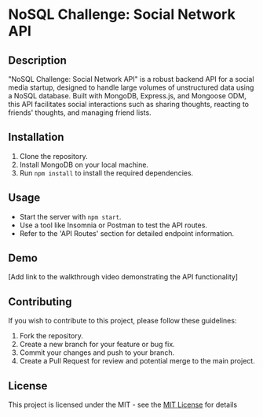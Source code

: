# NoSQL Challenge: Social Network API

## Description
"NoSQL Challenge: Social Network API" is a robust backend API for a social media startup, designed to handle large volumes of unstructured data using a NoSQL database. Built with MongoDB, Express.js, and Mongoose ODM, this API facilitates social interactions such as sharing thoughts, reacting to friends' thoughts, and managing friend lists.

## Installation
1. Clone the repository.
2. Install MongoDB on your local machine.
3. Run `npm install` to install the required dependencies.

## Usage
- Start the server with `npm start`.
- Use a tool like Insomnia or Postman to test the API routes.
- Refer to the 'API Routes' section for detailed endpoint information.

## Demo
[Add link to the walkthrough video demonstrating the API functionality]

## Contributing

If you wish to contribute to this project, please follow these guidelines:

1. Fork the repository.
2. Create a new branch for your feature or bug fix.
3. Commit your changes and push to your branch.
4. Create a Pull Request for review and potential merge to the main project.

## License

This project is licensed under the MIT - see the [MIT License](https://opensource.org/licenses/MIT) for details


